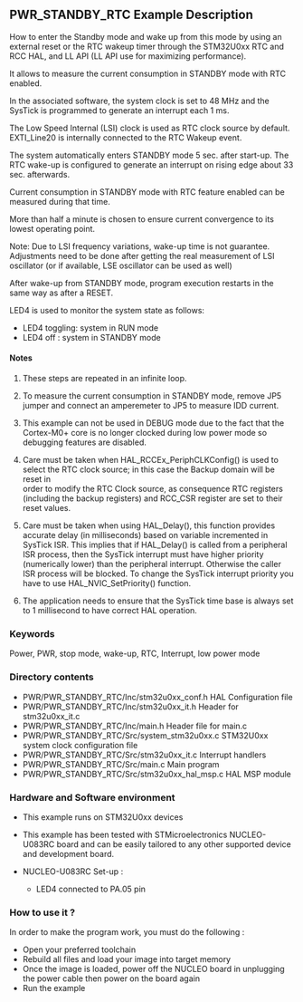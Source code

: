 ## <b>PWR_STANDBY_RTC Example Description</b>

How to enter the Standby mode and wake up from this mode by using an external 
reset or the RTC wakeup timer through the STM32U0xx RTC and RCC HAL, 
and LL API (LL API use for maximizing performance).

It allows to measure the current consumption in STANDBY mode with RTC enabled.

In the associated software, the system clock is set to 48 MHz and the SysTick is 
programmed to generate an interrupt each 1 ms.

The Low Speed Internal (LSI) clock is used as RTC clock source by default.
EXTI_Line20 is internally connected to the RTC Wakeup event.

The system automatically enters STANDBY mode 5 sec. after start-up. The RTC wake-up 
is configured to generate an interrupt on rising edge about 33 sec. afterwards.

Current consumption in STANDBY mode with RTC feature enabled can be measured during that time.

More than half a minute is chosen to ensure current convergence to its lowest operating point.

Note: Due to LSI frequency variations, wake-up time is not guarantee. Adjustments need to be
done after getting the real measurement of LSI oscillator (or if available, LSE oscillator can
be used as well)

After wake-up from STANDBY mode, program execution restarts in the same way as after
a RESET.

LED4 is used to monitor the system state as follows:

 - LED4 toggling: system in RUN mode
 - LED4 off : system in STANDBY mode

#### <b>Notes</b>

  1.  These steps are repeated in an infinite loop.
 
  2.  To measure the current consumption in STANDBY mode, remove JP5 jumper 
      and connect an amperemeter to JP5 to measure IDD current.     


  3.  This example can not be used in DEBUG mode due to the fact 
      that the Cortex-M0+ core is no longer clocked during low power mode 
       so debugging features are disabled.

  4.  Care must be taken when HAL_RCCEx_PeriphCLKConfig() is used to select 
      the RTC clock source; in this case the Backup domain will be reset in  
      order to modify the RTC Clock source, as consequence RTC registers (including 
      the backup registers) and RCC_CSR register are set to their reset values.

  5.  Care must be taken when using HAL_Delay(), this function provides accurate delay (in milliseconds)
      based on variable incremented in SysTick ISR. This implies that if HAL_Delay() is called from
      a peripheral ISR process, then the SysTick interrupt must have higher priority (numerically lower)
      than the peripheral interrupt. Otherwise the caller ISR process will be blocked.
      To change the SysTick interrupt priority you have to use HAL_NVIC_SetPriority() function.
      
  6.  The application needs to ensure that the SysTick time base is always set to 1 millisecond
      to have correct HAL operation.
      

### <b>Keywords</b>

Power, PWR, stop mode, wake-up, RTC, Interrupt, low power mode

### <b>Directory contents</b>

  - PWR/PWR_STANDBY_RTC/Inc/stm32u0xx_conf.h         HAL Configuration file
  - PWR/PWR_STANDBY_RTC/Inc/stm32u0xx_it.h           Header for stm32u0xx_it.c
  - PWR/PWR_STANDBY_RTC/Inc/main.h                   Header file for main.c
  - PWR/PWR_STANDBY_RTC/Src/system_stm32u0xx.c       STM32U0xx system clock configuration file
  - PWR/PWR_STANDBY_RTC/Src/stm32u0xx_it.c           Interrupt handlers
  - PWR/PWR_STANDBY_RTC/Src/main.c                   Main program
  - PWR/PWR_STANDBY_RTC/Src/stm32u0xx_hal_msp.c      HAL MSP module

### <b>Hardware and Software environment</b>

  - This example runs on STM32U0xx devices

  - This example has been tested with STMicroelectronics NUCLEO-U083RC
    board and can be easily tailored to any other supported device 
    and development board.

  - NUCLEO-U083RC Set-up :
  
    - LED4 connected to PA.05 pin

### <b>How to use it ?</b>

In order to make the program work, you must do the following :

 - Open your preferred toolchain 
 - Rebuild all files and load your image into target memory
 - Once the image is loaded, power off the NUCLEO board in unplugging
   the power cable then power on the board again 
 - Run the example
